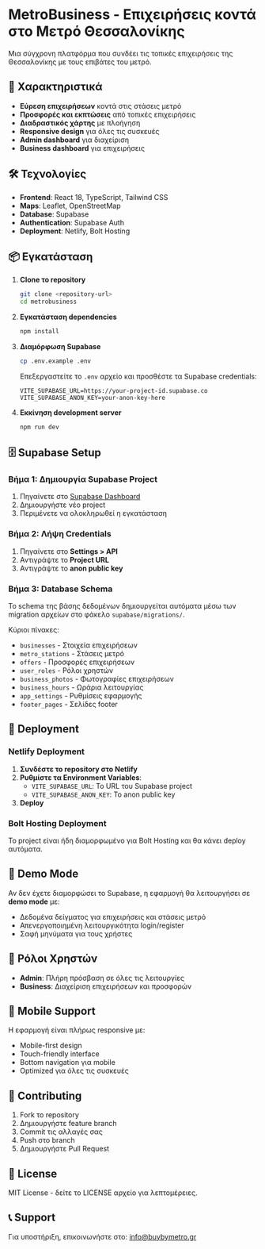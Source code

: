 # MetroBusiness - Επιχειρήσεις κοντά στο Μετρό Θεσσαλονίκης

Μια σύγχρονη πλατφόρμα που συνδέει τις τοπικές επιχειρήσεις της Θεσσαλονίκης με τους επιβάτες του μετρό.

## 🚀 Χαρακτηριστικά

- **Εύρεση επιχειρήσεων** κοντά στις στάσεις μετρό
- **Προσφορές και εκπτώσεις** από τοπικές επιχειρήσεις
- **Διαδραστικός χάρτης** με πλοήγηση
- **Responsive design** για όλες τις συσκευές
- **Admin dashboard** για διαχείριση
- **Business dashboard** για επιχειρήσεις

## 🛠️ Τεχνολογίες

- **Frontend**: React 18, TypeScript, Tailwind CSS
- **Maps**: Leaflet, OpenStreetMap
- **Database**: Supabase
- **Authentication**: Supabase Auth
- **Deployment**: Netlify, Bolt Hosting

## 📦 Εγκατάσταση

1. **Clone το repository**
   ```bash
   git clone <repository-url>
   cd metrobusiness
   ```

2. **Εγκατάσταση dependencies**
   ```bash
   npm install
   ```

3. **Διαμόρφωση Supabase**
   ```bash
   cp .env.example .env
   ```
   
   Επεξεργαστείτε το `.env` αρχείο και προσθέστε τα Supabase credentials:
   ```
   VITE_SUPABASE_URL=https://your-project-id.supabase.co
   VITE_SUPABASE_ANON_KEY=your-anon-key-here
   ```

4. **Εκκίνηση development server**
   ```bash
   npm run dev
   ```

## 🗄️ Supabase Setup

### Βήμα 1: Δημιουργία Supabase Project

1. Πηγαίνετε στο [Supabase Dashboard](https://supabase.com/dashboard)
2. Δημιουργήστε νέο project
3. Περιμένετε να ολοκληρωθεί η εγκατάσταση

### Βήμα 2: Λήψη Credentials

1. Πηγαίνετε στο **Settings > API**
2. Αντιγράψτε το **Project URL**
3. Αντιγράψτε το **anon public key**

### Βήμα 3: Database Schema

Το schema της βάσης δεδομένων δημιουργείται αυτόματα μέσω των migration αρχείων στο φάκελο `supabase/migrations/`.

Κύριοι πίνακες:
- `businesses` - Στοιχεία επιχειρήσεων
- `metro_stations` - Στάσεις μετρό
- `offers` - Προσφορές επιχειρήσεων
- `user_roles` - Ρόλοι χρηστών
- `business_photos` - Φωτογραφίες επιχειρήσεων
- `business_hours` - Ωράρια λειτουργίας
- `app_settings` - Ρυθμίσεις εφαρμογής
- `footer_pages` - Σελίδες footer

## 🚀 Deployment

### Netlify Deployment

1. **Συνδέστε το repository στο Netlify**
2. **Ρυθμίστε τα Environment Variables**:
   - `VITE_SUPABASE_URL`: Το URL του Supabase project
   - `VITE_SUPABASE_ANON_KEY`: Το anon public key
3. **Deploy**

### Bolt Hosting Deployment

Το project είναι ήδη διαμορφωμένο για Bolt Hosting και θα κάνει deploy αυτόματα.

## 🔧 Demo Mode

Αν δεν έχετε διαμορφώσει το Supabase, η εφαρμογή θα λειτουργήσει σε **demo mode** με:
- Δεδομένα δείγματος για επιχειρήσεις και στάσεις μετρό
- Απενεργοποιημένη λειτουργικότητα login/register
- Σαφή μηνύματα για τους χρήστες

## 👥 Ρόλοι Χρηστών

- **Admin**: Πλήρη πρόσβαση σε όλες τις λειτουργίες
- **Business**: Διαχείριση επιχειρήσεων και προσφορών

## 📱 Mobile Support

Η εφαρμογή είναι πλήρως responsive με:
- Mobile-first design
- Touch-friendly interface
- Bottom navigation για mobile
- Optimized για όλες τις συσκευές

## 🤝 Contributing

1. Fork το repository
2. Δημιουργήστε feature branch
3. Commit τις αλλαγές σας
4. Push στο branch
5. Δημιουργήστε Pull Request

## 📄 License

MIT License - δείτε το LICENSE αρχείο για λεπτομέρειες.

## 📞 Support

Για υποστήριξη, επικοινωνήστε στο: info@buybymetro.gr